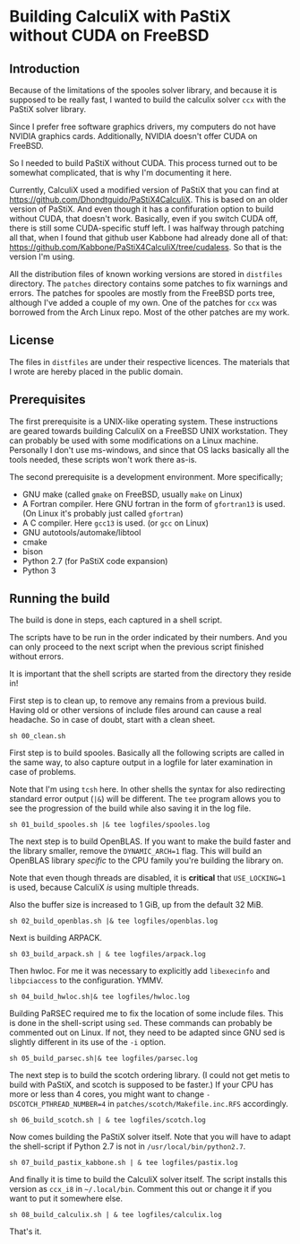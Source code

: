 # Building CalculiX with PaStiX without CUDA on FreeBSD

## Introduction

Because of the limitations of the spooles solver library, and because it is
supposed to be really fast, I wanted to build the calculix solver `ccx` with
the PaStiX solver library.

Since I prefer free software graphics drivers, my computers do not have NVIDIA
graphics cards.
Additionally, NVIDIA doesn't offer CUDA on FreeBSD.

So I needed to build PaStiX without CUDA.
This process turned out to be somewhat complicated, that is why I'm
documenting it here.

Currently, CalculiX used a modified version of PaStiX that you can find at
https://github.com/Dhondtguido/PaStiX4CalculiX.
This is based on an older version of PaStiX. And even though it has
a confifuration option to build without CUDA, that doesn't work.
Basically, even if you switch CUDA off, there is still some CUDA-specific
stuff left.
I was halfway through patching all that, when I found that github user Kabbone
had already done all of that:
https://github.com/Kabbone/PaStiX4CalculiX/tree/cudaless.
So that is the version I'm using.

All the distribution files of known working versions are stored in
`distfiles` directory.
The `patches` directory contains some patches to fix warnings and errors.
The patches for spooles are mostly from the FreeBSD ports tree, although I've
added a couple of my own.
One of the patches for `ccx` was borrowed from the Arch Linux repo.
Most of the other patches are my work.

## License

The files in `distfiles` are under their respective licences.
The materials that I wrote are hereby placed in the public domain.

## Prerequisites

The first prerequisite is a UNIX-like operating system.
These instructions are geared towards building CalculiX on a FreeBSD UNIX
workstation.
They can probably be used with some modifications on a Linux machine.
Personally I don't use ms-windows, and since that OS lacks basically all the
tools needed, these scripts won't work there as-is.

The second prerequisite is a development environment.
More specifically;

* GNU make (called `gmake` on FreeBSD, usually `make` on Linux)
* A Fortran compiler. Here GNU fortran in the form of `gfortran13` is used.
  (On Linux it's probably just called `gfortran`)
* A C compiler. Here `gcc13` is used. (or `gcc` on Linux)
* GNU autotools/automake/libtool
* cmake
* bison
* Python 2.7 (for PaStiX code expansion)
* Python 3


## Running the build

The build is done in steps, each captured in a shell script.

The scripts have to be run in the order indicated by their numbers.
And you can only proceed to the next script when the previous script finished
without errors.

It is important that the shell scripts are started from the directory they
reside in!

First step is to clean up, to remove any remains from a previous build.
Having old or other versions of include files around can cause a real
headache.
So in case of doubt, start with a clean sheet.

```
sh 00_clean.sh
```

First step is to build spooles. Basically all the following scripts are called
in the same way, to also capture output in a logfile for later examination in
case of problems.

Note that I'm using `tcsh` here. In other shells the syntax for also
redirecting standard error output (`|&`) will be different.
The `tee` program allows you to see the progression of the build while also
saving it in the log file.

```
sh 01_build_spooles.sh |& tee logfiles/spooles.log
```

The next step is to build OpenBLAS.
If you want to make the build faster and the library smaller, remove the
`DYNAMIC_ARCH=1` flag.
This will build an OpenBLAS library *specific* to the CPU family you're building
the library on.

Note that even though threads are disabled, it is **critical** that
`USE_LOCKING=1` is used, because CalculiX *is* using multiple threads.

Also the buffer size is increased to 1 GiB, up from the default 32 MiB.

```
sh 02_build_openblas.sh |& tee logfiles/openblas.log
```

Next is building ARPACK.

```
sh 03_build_arpack.sh | & tee logfiles/arpack.log
```

Then hwloc.
For me it was necessary to explicitly add `libexecinfo` and `libpciaccess` to
the configuration. YMMV.

```
sh 04_build_hwloc.sh|& tee logfiles/hwloc.log
```

Building PaRSEC required me to fix the location of some include files.
This is done in the shell-script using `sed`.
These commands can probably be commented out on Linux.
If not, they need to be adapted since GNU sed is slightly different in its use
of the `-i` option.

```
sh 05_build_parsec.sh|& tee logfiles/parsec.log
```

The next step is to build the scotch ordering library.
(I could not get metis to build with PaStiX, and scotch is supposed to be
faster.)
If your CPU has more or less than 4 cores, you might want to change
`-DSCOTCH_PTHREAD_NUMBER=4` in `patches/scotch/Makefile.inc.RFS` accordingly.

```
sh 06_build_scotch.sh | & tee logfiles/scotch.log
```

Now comes building the PaStiX solver itself.
Note that you will have to adapt the shell-script if Python 2.7 is not in
`/usr/local/bin/python2.7`.

```
sh 07_build_pastix_kabbone.sh | & tee logfiles/pastix.log
```

And finally it is time to build the CalculiX solver itself.
The script installs this version as `ccx_i8` in `~/.local/bin`.
Comment this out or change it if you want to put it somewhere else.

```
sh 08_build_calculix.sh | & tee logfiles/calculix.log
```

That's it.
